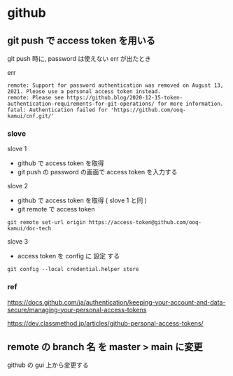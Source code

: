 
# github


## git push で access token を用いる

git push 時に, password は使えない err が出たとき

err

```
remote: Support for password authentication was removed on August 13, 2021. Please use a personal access token instead.
remote: Please see https://github.blog/2020-12-15-token-authentication-requirements-for-git-operations/ for more information.
fatal: Authentication failed for 'https://github.com/ooq-kamui/cnf.git/'
```


### slove

slove 1

- github で access token を取得
- git push の password の画面で access token を入力する


slove 2

- github で access token を取得 ( slove 1 と同 )
- git remote で access token 

```
git remote set-url origin https://access-token@github.com/ooq-kamui/doc-tech
```


slove 3

- access token を config に 設定 する

```
git config --local credential.helper store
```


### ref

https://docs.github.com/ja/authentication/keeping-your-account-and-data-secure/managing-your-personal-access-tokens

https://dev.classmethod.jp/articles/github-personal-access-tokens/



## remote の branch 名 を master > main に変更

github の gui 上から変更する




